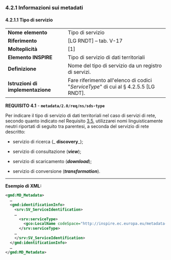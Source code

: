 ### 4.2.1 Informazioni sui metadati

#### 4.2.1.1 Tipo di servizio

|  |  |
| --- | --- |
| **Nome elemento** | Tipo di servizio |
| **Riferimento** | [LG RNDT] – tab. V-17 |
| **Molteplicità** | [1] |
| **Elemento INSPIRE** | Tipo di servizio di dati territoriali |
| **Definizione** | Nome del tipo di servizio da un registro di servizi. |
| **Istruzioni di implementazione** | Fare riferimento all&#39;elenco di codici &quot;_ServiceType_&quot; di cui al § 4.2.5.5 [LG RNDT]. |

**REQUISITO 4.1** - **```metadata/2.0/req/ns/sds-type```**

Per indicare il tipo di servizio di dati territoriali nel caso di servizi di rete, secondo quanto indicato nel Requisito [3.5](../sds/identification.md#3.5), utilizzarei nomi linguisticamente neutri riportati di seguito tra parentesi, a seconda del servizio di rete descritto:

- servizio di ricerca (_ **discovery**_);

- servizio di consultazione (_**view**_);

- servizio di scaricamento (_**download**_);

- servizio di conversione (_**transformation**_).

---

**Esempio di XML:**

```xml
<gmd:MD_Metadata>
  …
  <gmd:identificationInfo>
    <srv:SV_ServiceIdentification>
    …
      <srv:serviceType>
        <gco:LocalName codeSpace="http://inspire.ec.europa.eu/metadata-codelist/SpatialDataServiceType">view</gco:LocalName>
      </srv:serviceType>
    …
    </srv:SV_ServiceIdentification>
  </gmd:identificationInfo>
  …
</gmd:MD_Metadata>
```
